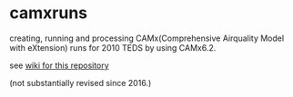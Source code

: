 # camxruns
creating, running and processing  CAMx(Comprehensive Airquality Model with eXtension) runs for 2010 TEDS by using CAMx6.2.

see [wiki for this repository](https://github.com/sinotec2/camxruns/wiki)

(not substantially revised since 2016.)
